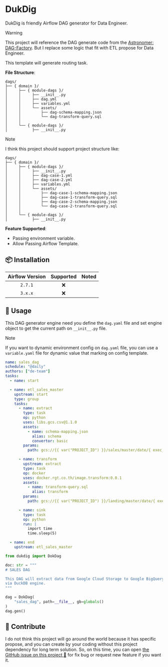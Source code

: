 # DukDig

DukDig is friendly Airflow DAG generator for Data Engineer.

> [!WARNING]
> This project will reference the DAG generate code from the [Astronomer: DAG-Factory](https://github.com/astronomer/dag-factory).
> But I replace some logic that fit with ETL propose for Data Engineer.

This template will generate routing task.

**File Structure**:

```text
dags/
├── { domain }/
│     ├── { module-dags }/
│     │     ├── __init__.py
│     │     ├── dag.yml
│     │     ├── variables.yml
│     │     └── assets/
│     │         ├── dag-schema-mapping.json
│     │         └── dag-transform-query.sql
│     │
│     └── { module-dags }/
│           ├── __init__.py
```

> [!NOTE]
> I think this project should support project structure like:
>
> ```text
> dags/
> ├── { domain }/
> │     ├── { module-dags }/
> │     │     ├── __init__.py
> │     │     ├── dag-case-1.yml
> │     │     ├── dag-case-2.yml
> │     │     ├── variables.yml
> │     │     └── assets/
> │     │         ├── dag-case-1-schema-mapping.json
> │     │         ├── dag-case-1-transform-query.sql
> │     │         ├── dag-case-2-schema-mapping.json
> │     │         └── dag-case-2-transform-query.sql
> │     │
> │     └── { module-dags }/
> │           ├── __init__.py
> ```

**Feature Supported**:

- Passing environment variable.
- Allow Passing Airflow Template.

## 📦 Installation

| Airflow Version | Supported | Noted |
|:---------------:|:---------:|-------|
|     `2.7.1`     |    :x:    |       |
|     `3.x.x`     |    :x:    |       |

## 🎯 Usage

This DAG generator engine need you define the `dag.yaml` file and set engine
object to get the current path on `__init__.py` file.

> [!NOTE]
> If you want to dynamic environment config on `dag.yaml` file, you can use a
> `variable.yaml` file for dynamic value that marking on config template.

```yaml
name: sales_dag
schedule: "@daily"
authors: ["de-team"]
tasks:
  - name: start

  - name: etl_sales_master
    upstream: start
    type: group
    tasks:
      - name: extract
        type: task
        op: python
        uses: libs.gcs.csv@1.1.0
        assets:
          - name: schema-mapping.json
            alias: schema
            convertor: basic
        params:
          path: gcs://{{ var("PROJECT_ID") }}/sales/master/date/{ exec_date:%y }

      - name: transform
        upstream: extract
        type: task
        op: docker
        uses: docker.rgt.co.th/image.transform:0.0.1
        assets:
          - name: transform-query.sql
            alias: transform
        params:
          path: gcs://{{ var("PROJECT_ID") }}/landing/master/date/{ exec_date:%y }

      - name: sink
        type: task
        op: python
        run: |
          import time
          time.sleep(5)

  - name: end
    upstream: etl_sales_master
```

```python
from dukdig import DokDag

doc: str = """
# SALES DAG

This DAG will extract data from Google Cloud Storage to Google BigQuery LakeHouse
via DuckDB engine.
"""

dag = DokDag(
    "sales_dag", path=__file__, gb=globals()
)
dag.gen()
```

## 💬 Contribute

I do not think this project will go around the world because it has specific propose,
and you can create by your coding without this project dependency for long term
solution. So, on this time, you can open [the GitHub issue on this project :raised_hands:](https://github.com/korawica/dukdig/issues)
for fix bug or request new feature if you want it.
